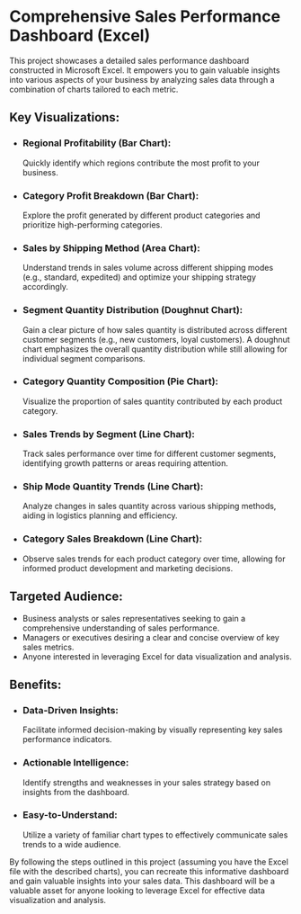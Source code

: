 # Comprehensive Sales Performance Dashboard (Excel)
This project showcases a detailed sales performance dashboard constructed in Microsoft Excel. It empowers you to gain valuable insights into various aspects of your business by analyzing sales data through a combination of charts tailored to each metric.

## Key Visualizations:

- ###  Regional Profitability (Bar Chart):
   Quickly identify which regions contribute the most profit to your business.
- ### Category Profit Breakdown (Bar Chart):
  Explore the profit generated by different product categories and prioritize high-performing categories.
- ### Sales by Shipping Method (Area Chart):
   Understand trends in sales volume across different shipping modes (e.g., standard, expedited) and optimize your shipping strategy accordingly.
- ### Segment Quantity Distribution (Doughnut Chart):
   Gain a clear picture of how sales quantity is distributed across different customer segments (e.g., new customers, loyal customers). A doughnut chart emphasizes the overall quantity distribution while still allowing for individual segment comparisons.
- ### Category Quantity Composition (Pie Chart):
   Visualize the proportion of sales quantity contributed by each product category.
- ### Sales Trends by Segment (Line Chart):
   Track sales performance over time for different customer segments, identifying growth patterns or areas requiring attention.
- ### Ship Mode Quantity Trends (Line Chart):
   Analyze changes in sales quantity across various shipping methods, aiding in logistics planning and efficiency.
- ### Category Sales Breakdown (Line Chart):
-  Observe sales trends for each product category over time, allowing for informed product development and marketing decisions.
## Targeted Audience:

- Business analysts or sales representatives seeking to gain a comprehensive understanding of sales performance.
- Managers or executives desiring a clear and concise overview of key sales metrics.
- Anyone interested in leveraging Excel for data visualization and analysis.
## Benefits:

- ### Data-Driven Insights:
  Facilitate informed decision-making by visually representing key sales performance indicators.
- ### Actionable Intelligence:
   Identify strengths and weaknesses in your sales strategy based on insights from the dashboard.
- ### Easy-to-Understand:
   Utilize a variety of familiar chart types to effectively communicate sales trends to a wide audience.
  
By following the steps outlined in this project (assuming you have the Excel file with the described charts), you can recreate this informative dashboard and gain valuable insights into your sales data. This dashboard will be a valuable asset for anyone looking to leverage Excel for effective data visualization and analysis.
